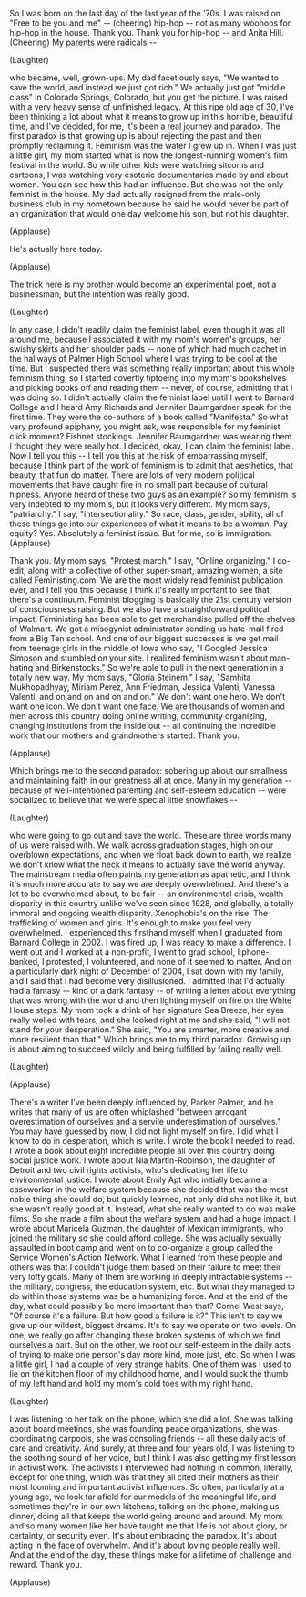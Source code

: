 
So I was born
on the last day
of the last year of the &#39;70s.
I was raised on &quot;Free to be you and me&quot; --
(cheering)
hip-hop --
not as many woohoos for hip-hop in the house.
Thank you. Thank you for hip-hop --
and Anita Hill.
(Cheering)
My parents were radicals --

(Laughter)

who became,
well, grown-ups.
My dad facetiously says,
&quot;We wanted to save the world,
and instead we just got rich.&quot;
We actually just got &quot;middle class&quot;
in Colorado Springs, Colorado,
but you get the picture.
I was raised with a very heavy sense
of unfinished legacy.
At this ripe old age of 30,
I&#39;ve been thinking a lot about what it means to grow up
in this horrible, beautiful time,
and I&#39;ve decided, for me,
it&#39;s been a real journey and paradox.
The first paradox
is that growing up is about rejecting the past
and then promptly reclaiming it.
Feminism was the water I grew up in.
When I was just a little girl,
my mom started what is now
the longest-running women&#39;s film festival in the world.
So while other kids were watching sitcoms and cartoons,
I was watching very esoteric documentaries
made by and about women.
You can see how this had an influence.
But she was not the only feminist in the house.
My dad actually resigned
from the male-only business club in my hometown
because he said he would never be part of an organization
that would one day welcome his son, but not his daughter.

(Applause)

He&#39;s actually here today.

(Applause)

The trick here
is my brother would become an experimental poet,
not a businessman,
but the intention was really good.

(Laughter)

In any case, I didn&#39;t readily claim the feminist label,
even though it was all around me,
because I associated it with my mom&#39;s women&#39;s groups,
her swishy skirts and her shoulder pads --
none of which had much cachet
in the hallways of Palmer High School
where I was trying to be cool at the time.
But I suspected there was something really important
about this whole feminism thing,
so I started covertly tiptoeing into my mom&#39;s bookshelves
and picking books off and reading them --
never, of course, admitting that I was doing so.
I didn&#39;t actually claim the feminist label
until I went to Barnard College
and I heard Amy Richards and Jennifer Baumgardner speak for the first time.
They were the co-authors of a book called &quot;Manifesta.&quot;
So what very profound epiphany, you might ask,
was responsible for my feminist click moment?
Fishnet stockings.
Jennifer Baumgardner was wearing them.
I thought they were really hot.
I decided, okay, I can claim the feminist label.
Now I tell you this --
I tell you this at the risk of embarrassing myself,
because I think part of the work of feminism
is to admit that aesthetics, that beauty,
that fun do matter.
There are lots of very modern political movements
that have caught fire in no small part
because of cultural hipness.
Anyone heard of these two guys as an example?
So my feminism is very indebted to my mom&#39;s,
but it looks very different.
My mom says, &quot;patriarchy.&quot;
I say, &quot;intersectionality.&quot;
So race, class, gender, ability,
all of these things go into our experiences
of what it means to be a woman.
Pay equity? Yes. Absolutely a feminist issue.
But for me, so is immigration. 
(Applause)

Thank you.
My mom says, &quot;Protest march.&quot;
I say, &quot;Online organizing.&quot;
I co-edit, along with a collective
of other super-smart, amazing women,
a site called Feministing.com.
We are the most widely read feminist publication ever,
and I tell you this
because I think it&#39;s really important to see
that there&#39;s a continuum.
Feminist blogging is basically the 21st century version
of consciousness raising.
But we also have a straightforward political impact.
Feministing has been able
to get merchandise pulled off the shelves of Walmart.
We got a misogynist administrator sending us hate-mail
fired from a Big Ten school.
And one of our biggest successes
is we get mail from teenage girls in the middle of Iowa
who say, &quot;I Googled Jessica Simpson and stumbled on your site.
I realized feminism wasn&#39;t about man-hating and Birkenstocks.&quot;
So we&#39;re able to pull in the next generation
in a totally new way.
My mom says, &quot;Gloria Steinem.&quot;
I say, &quot;Samhita Mukhopadhyay,
Miriam Perez, Ann Friedman,
Jessica Valenti, Vanessa Valenti,
and on and on and on and on.&quot;
We don&#39;t want one hero.
We don&#39;t want one icon.
We don&#39;t want one face.
We are thousands of women and men across this country
doing online writing, community organizing,
changing institutions from the inside out --
all continuing the incredible work
that our mothers and grandmothers started.
Thank you.

(Applause)


Which brings me to the second paradox:
sobering up about our smallness
and maintaining faith in our greatness
all at once.
Many in my generation --
because of well-intentioned parenting and self-esteem education --
were socialized to believe
that we were special little snowflakes --

(Laughter)

who were going to go out and save the world.
These are three words many of us were raised with.
We walk across graduation stages,
high on our overblown expectations,
and when we float back down to earth,
we realize we don&#39;t know what the heck it means
to actually save the world anyway.
The mainstream media often paints my generation
as apathetic,
and I think it&#39;s much more accurate
to say we are deeply overwhelmed.
And there&#39;s a lot to be overwhelmed about, to be fair --
an environmental crisis,
wealth disparity in this country
unlike we&#39;ve seen since 1928,
and globally,
a totally immoral and ongoing wealth disparity.
Xenophobia&#39;s on the rise. The trafficking of women and girls.
It&#39;s enough to make you feel very overwhelmed.
I experienced this firsthand myself
when I graduated from Barnard College in 2002.
I was fired up; I was ready to make a difference.
I went out and I worked at a non-profit,
I went to grad school, I phone-banked,
I protested, I volunteered,
and none of it seemed to matter.
And on a particularly dark night
of December of 2004,
I sat down with my family,
and I said that I had become very disillusioned.
I admitted that I&#39;d actually had a fantasy -- kind of a dark fantasy --
of writing a letter
about everything that was wrong with the world
and then lighting myself on fire
on the White House steps.
My mom
took a drink of her signature Sea Breeze,
her eyes really welled with tears,
and she looked right at me and she said,
&quot;I will not stand
for your desperation.&quot;
She said, &quot;You are smarter, more creative
and more resilient than that.&quot;
Which brings me to my third paradox.
Growing up is about aiming to succeed wildly
and being fulfilled by failing really well.

(Laughter)


(Applause)

There&#39;s a writer I&#39;ve been deeply influenced by, Parker Palmer,
and he writes that many of us are often whiplashed
&quot;between arrogant overestimation of ourselves
and a servile underestimation of ourselves.&quot;
You may have guessed by now,
I did not light myself on fire.
I did what I know to do in desperation, which is write.
I wrote the book I needed to read.
I wrote a book about eight incredible people
all over this country
doing social justice work.
I wrote about Nia Martin-Robinson,
the daughter of Detroit and two civil rights activists,
who&#39;s dedicating her life
to environmental justice.
I wrote about Emily Apt
who initially became a caseworker in the welfare system
because she decided that was the most noble thing she could do,
but quickly learned, not only did she not like it,
but she wasn&#39;t really good at it.
Instead, what she really wanted to do was make films.
So she made a film about the welfare system
and had a huge impact.
I wrote about Maricela Guzman, the daughter of Mexican immigrants,
who joined the military so she could afford college.
She was actually sexually assaulted in boot camp
and went on to co-organize a group
called the Service Women&#39;s Action Network.
What I learned from these people and others
was that I couldn&#39;t judge them
based on their failure to meet their very lofty goals.
Many of them are working in deeply intractable systems --
the military, congress,
the education system, etc.
But what they managed to do within those systems
was be a humanizing force.
And at the end of the day,
what could possibly be more important than that?
Cornel West says, &quot;Of course it&#39;s a failure.
But how good a failure is it?&quot;
This isn&#39;t to say we give up our wildest, biggest dreams.
It&#39;s to say we operate on two levels.
On one,
we really go after changing these broken systems
of which we find ourselves a part.
But on the other, we root our self-esteem
in the daily acts of trying to make one person&#39;s day
more kind, more just, etc.
So when I was a little girl,
I had a couple of very strange habits.
One of them was
I used to lie on the kitchen floor of my childhood home,
and I would suck the thumb of my left hand
and hold my mom&#39;s cold toes with my right hand.

(Laughter)

I was listening to her talk on the phone, which she did a lot.
She was talking about board meetings,
she was founding peace organizations,
she was coordinating carpools, she was consoling friends --
all these daily acts of care and creativity.
And surely, at three and four years old,
I was listening to the soothing sound of her voice,
but I think I was also getting my first lesson in activist work.
The activists I interviewed
had nothing in common, literally, except for one thing,
which was that they all cited their mothers
as their most looming and important
activist influences.
So often, particularly at a young age,
we look far afield
for our models of the meaningful life,
and sometimes they&#39;re in our own kitchens,
talking on the phone, making us dinner,
doing all that keeps the world going around and around.
My mom and so many women like her
have taught me that life is not about glory,
or certainty, or security even.
It&#39;s about embracing the paradox.
It&#39;s about acting in the face of overwhelm.
And it&#39;s about loving people really well.
And at the end of the day,
these things make for a lifetime
of challenge and reward.
Thank you.

(Applause)

